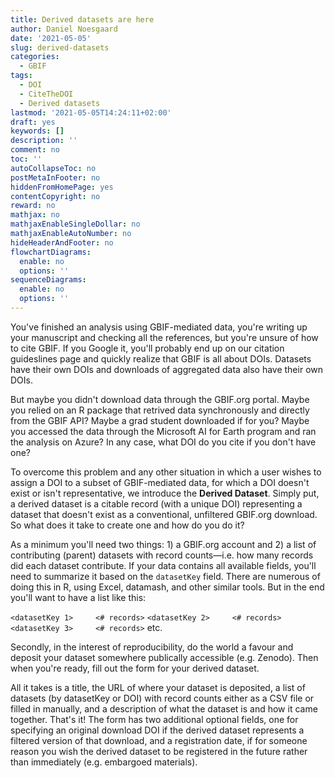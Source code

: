 ```yaml
---
title: Derived datasets are here
author: Daniel Noesgaard
date: '2021-05-05'
slug: derived-datasets
categories:
  - GBIF
tags:
  - DOI
  - CiteTheDOI
  - Derived datasets
lastmod: '2021-05-05T14:24:11+02:00'
draft: yes
keywords: []
description: ''
comment: no
toc: ''
autoCollapseToc: no
postMetaInFooter: no
hiddenFromHomePage: yes
contentCopyright: no
reward: no
mathjax: no
mathjaxEnableSingleDollar: no
mathjaxEnableAutoNumber: no
hideHeaderAndFooter: no
flowchartDiagrams:
  enable: no
  options: ''
sequenceDiagrams:
  enable: no
  options: ''
---
```

You've finished an analysis using GBIF-mediated data, you're writing up your manuscript and checking all the references, but you're unsure of how to cite GBIF. If you Google it, you'll probably end up on our citation guideslines page and quickly realize that GBIF is all about DOIs. Datasets have their own DOIs and downloads of aggregated data also have their own DOIs. 

But maybe you didn't download data through the GBIF.org portal. Maybe you relied on an R package that retrived data synchronously and directly from the GBIF API? Maybe a grad student downloaded if for you? Maybe you accessed the data through the Microsoft AI for Earth program and ran the analysis on Azure? In any case, what DOI do you cite if you don't have one?

To overcome this problem and any other situation in which a user wishes to assign a DOI to a subset of GBIF-mediated data, for which a DOI doesn't exist or isn't representative, we introduce the **Derived Dataset**. Simply put, a derived dataset is a citable record (with a unique DOI) representing a dataset that doesn't exist as a conventional, unfiltered GBIF.org download. So what does it take to create one and how do you do it?

As a minimum you'll need two things: 1) a GBIF.org account and 2) a list of contributing (parent) datasets with record counts—i.e. how many records did each dataset contribute. If your data contains all available fields, you'll need to summarize it based on the `datasetKey` field. There are numerous of doing this in R, using Excel, datamash, and other similar tools. But in the end you'll want to have a list like this:

`<datasetKey 1>		<# records>`
`<datasetKey 2>		<# records>`
`<datasetKey 3>		<# records>`
etc.

Secondly, in the interest of reproducibility, do the world a favour and deposit your dataset somewhere publically accessible (e.g. Zenodo). Then when you're ready, fill out the form for your derived dataset.

All it takes is a title, the URL of where your dataset is deposited, a list of datasets (by datasetKey or DOI) with record counts either as a CSV file or filled in manually, and a description of what the dataset is and how it came together. That's it! The form has two additional optional fields, one for specifying an original download DOI if the derived dataset represents a filtered version of that download, and a registration date, if for someone reason you wish the derived dataset to be registered in the future rather than immediately (e.g. embargoed materials).

